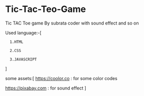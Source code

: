# Tic-Tac-Teo-Game
Tic TAC Toe game By subrata coder with sound effect and so on

Used language:-[

      1.HTML
      
      2.CSS
      
      3.JAVASCRIPT
      
]

some assets:[
  https://coolor.co : for some color codes
  
  https://pixabay.com : for sound effect
]
